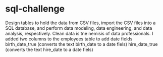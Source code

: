 # sql-challenge
Design tables to hold the data from CSV files, import the CSV files into a SQL database, and  perform data modeling, data engineering, and data analysis, respectively.
Clean data is tne nemisis of data professionals.
I added two columns to the employees table to add date fields 
            birth_date_true (converts the text birth_date to a date fiels) 
            hire_date_true (converts the text hire_date to a date fiels)



            
